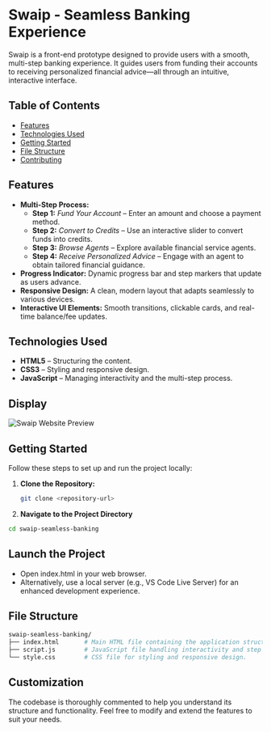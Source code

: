 # Swaip - Seamless Banking Experience

Swaip is a front-end prototype designed to provide users with a smooth, multi-step banking experience. It guides users from funding their accounts to receiving personalized financial advice—all through an intuitive, interactive interface.

## Table of Contents

- [Features](#features)
- [Technologies Used](#technologies-used)
- [Getting Started](#getting-started)
- [File Structure](#file-structure)
- [Contributing](#contributing)

## Features

- **Multi-Step Process:**
  - **Step 1:** *Fund Your Account* – Enter an amount and choose a payment method.
  - **Step 2:** *Convert to Credits* – Use an interactive slider to convert funds into credits.
  - **Step 3:** *Browse Agents* – Explore available financial service agents.
  - **Step 4:** *Receive Personalized Advice* – Engage with an agent to obtain tailored financial guidance.
- **Progress Indicator:** Dynamic progress bar and step markers that update as users advance.
- **Responsive Design:** A clean, modern layout that adapts seamlessly to various devices.
- **Interactive UI Elements:** Smooth transitions, clickable cards, and real-time balance/fee updates.

## Technologies Used

- **HTML5** – Structuring the content.
- **CSS3** – Styling and responsive design.
- **JavaScript** – Managing interactivity and the multi-step process.

## Display

![Swaip Website Preview](<img width="690" alt="Swaip" src="https://github.com/user-attachments/assets/0fc8664c-07af-4248-bde7-d32bf9a08927" />)

## Getting Started

Follow these steps to set up and run the project locally:

1. **Clone the Repository:**

   ```bash
   git clone <repository-url>

2. **Navigate to the Project Directory**

```bash
cd swaip-seamless-banking
```
## Launch the Project
- Open index.html in your web browser.
- Alternatively, use a local server (e.g., VS Code Live Server) for an enhanced development experience.

## File Structure
```bash
swaip-seamless-banking/
├── index.html       # Main HTML file containing the application structure.
├── script.js        # JavaScript file handling interactivity and step navigation.
└── style.css        # CSS file for styling and responsive design.
```

## Customization
The codebase is thoroughly commented to help you understand its structure and functionality. Feel free to modify and extend the features to suit your needs.
